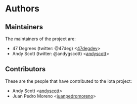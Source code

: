# Authors

## Maintainers

The maintainers of the project are:

* 47 Degrees (twitter: @47deg) <[47degdev](https://github.com/47degdev)>
* Andy Scott (twitter: @andygscott) <[andyscott](https://github.com/andyscott)>

## Contributors

These are the people that have contributed to the Iota project:

* Andy Scott <[andyscott](https://github.com/andyscott)>
* Juan Pedro Moreno <[juanpedromoreno](https://github.com/juanpedromoreno)>
